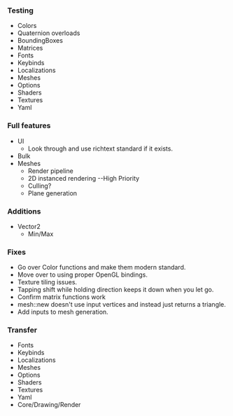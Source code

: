 
### Testing
- Colors
- Quaternion overloads
- BoundingBoxes
- Matrices
- Fonts
- Keybinds
- Localizations
- Meshes
- Options
- Shaders
- Textures
- Yaml

### Full features
- UI
  - Look through and use richtext standard if it exists.
- Bulk
- Meshes
  - Render pipeline
  - 2D instanced rendering --High Priority
  - Culling?
  - Plane generation

### Additions
- Vector2
  - Min/Max

### Fixes
- Go over Color functions and make them modern standard.
- Move over to using proper OpenGL bindings.
- Texture tiling issues.
- Tapping shift while holding direction keeps it down when you let go.
- Confirm matrix functions work
- mesh::new doesn't use input vertices and instead just returns a triangle.
- Add inputs to mesh generation.

### Transfer
- Fonts
- Keybinds
- Localizations
- Meshes
- Options
- Shaders
- Textures
- Yaml
- Core/Drawing/Render

